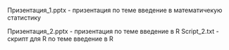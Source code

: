 
Призентация_1.pptx - призентация по теме введение в математичекую статистику

Призентация_2.pptx - призентация по теме введение в R
Script_2.txt - скрипт для R по теме введение в R

